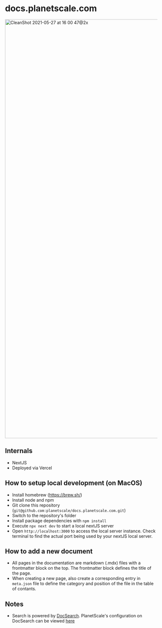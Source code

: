 # docs.planetscale.com

<img width="1380" alt="CleanShot 2021-05-27 at 16 00 47@2x" src="https://user-images.githubusercontent.com/623670/120054072-a19f0700-bfe2-11eb-9de3-3afb03fe6866.png">

## Internals

- NextJS
- Deployed via Vercel

## How to setup local development (on MacOS)

- Install homebrew (https://brew.sh/)
- Install node and npm
- Git clone this repository (`git@github.com:planetscale/docs.planetscale.com.git`)
- Switch to the repository's folder
- Install package dependencies with `npm install`
- Execute `npx next dev` to start a local nextJS server
- Open `http://localhost:3000` to access the local server instance. Check terminal to find the actual port being used by your nextJS local server.

## How to add a new document

- All pages in the documentation are markdown (.mdx) files with a frontmatter block on the top. The frontmatter block defines the title of the page.
- When creating a new page, also create a corresponding entry in `meta.json` file to define the category and position of the file in the table of contants.

## Notes

- Search is powered by [DocSearch](https://docsearch.algolia.com/). PlanetScale's configuration on DocSearch can be viewed [here](https://github.com/algolia/docsearch-configs/blob/master/configs/planetscale.json)
